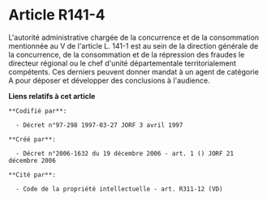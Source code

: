 # Article R141-4

L'autorité administrative chargée de la concurrence et de la consommation mentionnée au V de l'article L. 141-1 est au sein
de la direction générale de la concurrence, de la consommation et de la répression des fraudes le directeur régional ou le
chef d'unité départementale territorialement compétents. Ces derniers peuvent donner mandat à un agent de catégorie A pour
déposer et développer des conclusions à l'audience.

**Liens relatifs à cet article**

	**Codifié par**:

	  - Décret n°97-298 1997-03-27 JORF 3 avril 1997

	**Créé par**:

	  - Décret n°2006-1632 du 19 décembre 2006 - art. 1 () JORF 21 décembre 2006

	**Cité par**:

	  - Code de la propriété intellectuelle - art. R311-12 (VD)
